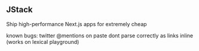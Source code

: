 ## JStack

Ship high-performance Next.js apps for extremely cheap

known bugs:
twitter @mentions on paste dont parse correctly as links inline (works on lexical playground)
